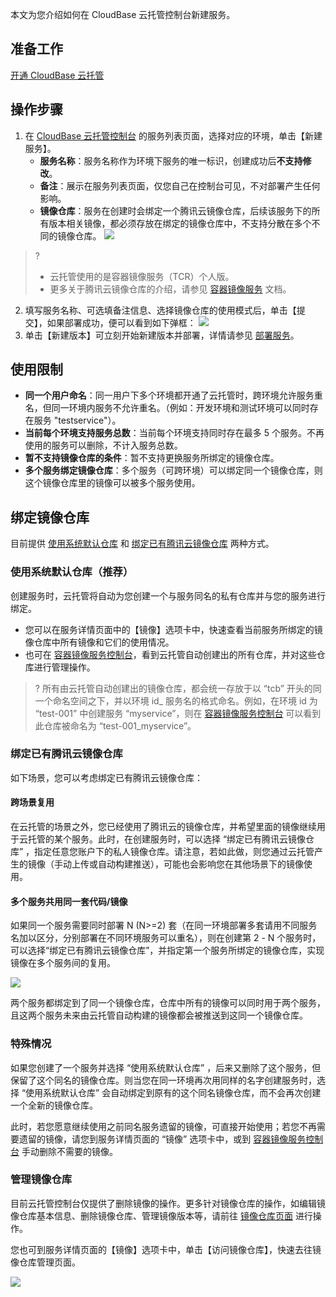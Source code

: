 本文为您介绍如何在 CloudBase 云托管控制台新建服务。

## 准备工作

[开通 CloudBase 云托管](https://cloud.tencent.com/document/product/1243/47080)

## 操作步骤

1. 在 [CloudBase 云托管控制台](https://console.cloud.tencent.com/tcb/service) 的服务列表页面，选择对应的环境，单击【新建服务】。
	- **服务名称**：服务名称作为环境下服务的唯一标识，创建成功后**不支持修改**。
	- **备注**：展示在服务列表页面，仅您自己在控制台可见，不对部署产生任何影响。
	- **镜像仓库**：服务在创建时会绑定一个腾讯云镜像仓库，后续该服务下的所有版本相关镜像，都必须存放在绑定的镜像仓库中，不支持分散在多个不同的镜像仓库。
![](https://main.qcloudimg.com/raw/de2cca0131aedd521b22257951dbb996.png)
>? 
> - 云托管使用的是容器镜像服务（TCR）个人版。
> - 更多关于腾讯云镜像仓库的介绍，请参见 [容器镜像服务](https://cloud.tencent.com/document/product/1141) 文档。
2. 填写服务名称、可选填备注信息、选择镜像仓库的使用模式后，单击【提交】，如果部署成功，便可以看到如下弹框：
![](https://main.qcloudimg.com/raw/49ee89fd54955cce5cdd008f5ccaa914.png)
3. 单击【新建版本】可立刻开始新建版本并部署，详情请参见 [部署服务](https://cloud.tencent.com/document/product/1243/46127)。

## 使用限制

- **同一个用户命名**：同一用户下多个环境都开通了云托管时，跨环境允许服务重名，但同一环境内服务不允许重名。（例如：开发环境和测试环境可以同时存在服务 "testservice"）。
- **当前每个环境支持服务总数**：当前每个环境支持同时存在最多 5 个服务。不再使用的服务可以删除，不计入服务总数。
- **暂不支持镜像仓库的条件**：暂不支持更换服务所绑定的镜像仓库。
- **多个服务绑定镜像仓库**：多个服务（可跨环境）可以绑定同一个镜像仓库，则这个镜像仓库里的镜像可以被多个服务使用。

## 绑定镜像仓库

目前提供 [使用系统默认仓库](#.E4.BD.BF.E7.94.A8.E7.B3.BB.E7.BB.9F.E9.BB.98.E8.AE.A4.E4.BB.93.E5.BA.93.EF.BC.88.E6.8E.A8.E8.8D.90.EF.BC.89) 和 [绑定已有腾讯云镜像仓库](#.E7.BB.91.E5.AE.9A.E5.B7.B2.E6.9C.89.E8.85.BE.E8.AE.AF.E4.BA.91.E9.95.9C.E5.83.8F.E4.BB.93.E5.BA.93) 两种方式。

### 使用系统默认仓库（推荐）

创建服务时，云托管将自动为您创建一个与服务同名的私有仓库并与您的服务进行绑定。
- 您可以在服务详情页面中的【镜像】选项卡中，快速查看当前服务所绑定的镜像仓库中所有镜像和它们的使用情况。
- 也可在 [容器镜像服务控制台](https://console.cloud.tencent.com/tcr)，看到云托管自动创建出的所有仓库，并对这些仓库进行管理操作。

>? 所有由云托管自动创建出的镜像仓库，都会统一存放于以 “tcb” 开头的同一个命名空间之下，并以环境 id\_ 服务名的格式命名。例如，在环境 id 为 “test-001” 中创建服务 “myservice”，则在 [容器镜像服务控制台](https://console.cloud.tencent.com/tcr) 可以看到此仓库被命名为 “test-001_myservice”。

### 绑定已有腾讯云镜像仓库

如下场景，您可以考虑绑定已有腾讯云镜像仓库：

#### 跨场景复用

在云托管的场景之外，您已经使用了腾讯云的镜像仓库，并希望里面的镜像继续用于云托管的某个服务。此时，在创建服务时，可以选择 “绑定已有腾讯云镜像仓库” ，指定任意您账户下的私人镜像仓库。请注意，若如此做，则您通过云托管产生的镜像（手动上传或自动构建推送），可能也会影响您在其他场景下的镜像使用。

#### 多个服务共用同一套代码/镜像

如果同一个服务需要同时部署 N (N>=2) 套（在同一环境部署多套请用不同服务名加以区分，分别部署在不同环境服务可以重名），则在创建第 2 - N 个服务时，可以选择“绑定已有腾讯云镜像仓库”，并指定第一个服务所绑定的镜像仓库，实现镜像在多个服务间的复用。

![](https://main.qcloudimg.com/raw/10efb6f6f7e982341506bee34bd7d3fa.png)

两个服务都绑定到了同一个镜像仓库，仓库中所有的镜像可以同时用于两个服务，且这两个服务未来由云托管自动构建的镜像都会被推送到这同一个镜像仓库。

### 特殊情况

如果您创建了一个服务并选择 “使用系统默认仓库” ，后来又删除了这个服务，但保留了这个同名的镜像仓库。则当您在同一环境再次用同样的名字创建服务时，选择 “使用系统默认仓库” 会自动绑定到原有的这个同名镜像仓库，而不会再次创建一个全新的镜像仓库。

此时，若您愿意继续使用之前同名服务遗留的镜像，可直接开始使用；若您不再需要遗留的镜像，请您到服务详情页面的 “镜像” 选项卡中，或到 [容器镜像服务控制台](https://console.cloud.tencent.com/tcr) 手动删除不需要的镜像。

### 管理镜像仓库

目前云托管控制台仅提供了删除镜像的操作。更多针对镜像仓库的操作，如编辑镜像仓库基本信息、删除镜像仓库、管理镜像版本等，请前往 [镜像仓库页面](https://console.cloud.tencent.com/tcr/repository) 进行操作。

您也可到服务详情页面的【镜像】选项卡中，单击【访问镜像仓库】，快速去往镜像仓库管理页面。

![](https://main.qcloudimg.com/raw/c66d2d47f3ded3228747c8621a512d90.png)
